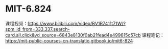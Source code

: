 # MIT-6.824
课程视频：https://www.bilibili.com/video/BV1R7411t71W/?spm_id_from=333.337.search-card.all.click&vd_source=6843e8130f0ab21fead4e499615c57cb
课程笔记：https://mit-public-courses-cn-translatio.gitbook.io/mit6-824
